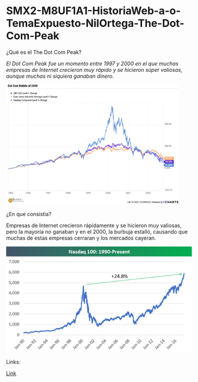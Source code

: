# SMX2-M8UF1A1-HistoriaWeb-a-o-TemaExpuesto-NilOrtega-The-Dot-Com-Peak

¿Qué es el The Dot Com Peak?

*El Dot Com Peak fue un momento entre 1997 y 2000 en el que muchas empresas de Internet crecieron muy rápido y se hicieron súper valiosas, aunque muchas ni siquiera ganaban dinero.*


![dot](https://github.com/NilOrtega/SMX2-M8UF1A1-HistoriaWeb-a-o-TemaExpuesto-NilOrtega-The-Dot-Com-Peak/blob/main/dot.png)


¿En que consistia?

Empresas de Internet crecieron rápidamente y se hicieron muy valiosas, pero la mayoría no ganaban y en el 2000, la burbuja estalló, causando que muchas de estas empresas cerraran y los mercados cayeran.


![com](https://github.com/NilOrtega/SMX2-M8UF1A1-HistoriaWeb-a-o-TemaExpuesto-NilOrtega-The-Dot-Com-Peak/blob/main/com.png)


Links:

[Link](https://www.youtube.com/watch?v=iUHMnVIvGI8/ "The dot com peak")